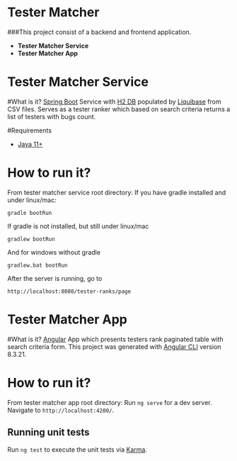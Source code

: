 Tester Matcher
==========================
###This project consist of a backend and frontend application.
- **Tester Matcher Service**
- **Tester Matcher App**

Tester Matcher Service
==========================
#What is it?
[Spring Boot](https://spring.io/projects/spring-boot) Service with [H2 DB](https://www.h2database.com/html/main.html) populated by [Liquibase](https://www.liquibase.org/) from CSV files.
Serves as a tester ranker which based on search criteria returns a list of testers with bugs count.

#Requirements

- [Java 11+](https://www.oracle.com/technetwork/java/javase/downloads)

# How to run it?
From tester matcher service root directory:
If you have gradle installed and under linux/mac:
```
gradle bootRun
```

If gradle is not installed, but still under linux/mac
```
gradlew bootRun
```

And for windows without gradle
```
gradlew.bat bootRun
```
    
After the server is running, go to
```
http://localhost:8080/tester-ranks/page
```

Tester Matcher App
==========================
#What is it?
[Angular](https://angular.io/) App which presents testers rank paginated table with search criteria form.
This project was generated with [Angular CLI](https://github.com/angular/angular-cli) version 8.3.21.

# How to run it?
From tester matcher app root directory:
Run `ng serve` for a dev server. Navigate to `http://localhost:4200/`. 

## Running unit tests

Run `ng test` to execute the unit tests via [Karma](https://karma-runner.github.io).
